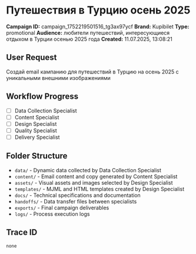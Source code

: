 # Путешествия в Турцию осень 2025

**Campaign ID:** campaign_1752219501516_tg3ax97ycf
**Brand:** Kupibilet
**Type:** promotional
**Audience:** любители путешествий, интересующиеся отдыхом в Турции осенью 2025 года
**Created:** 11.07.2025, 13:08:21

## User Request
Создай email кампанию для путешествий в Турцию на осень 2025 с уникальными внешними изображениями

## Workflow Progress
- [ ] Data Collection Specialist
- [ ] Content Specialist  
- [ ] Design Specialist
- [ ] Quality Specialist
- [ ] Delivery Specialist

## Folder Structure

- `data/` - Dynamic data collected by Data Collection Specialist
- `content/` - Email content and copy generated by Content Specialist
- `assets/` - Visual assets and images selected by Design Specialist
- `templates/` - MJML and HTML templates created by Design Specialist
- `docs/` - Technical specifications and documentation
- `handoffs/` - Data transfer files between specialists
- `exports/` - Final campaign deliverables
- `logs/` - Process execution logs

## Trace ID
`none`
